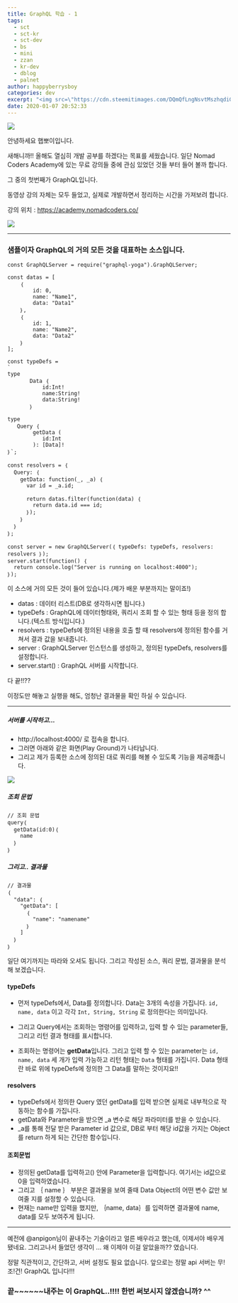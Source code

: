 ```yaml
---
title: GraphQL 학습 - 1
tags:
  - sct
  - sct-kr
  - sct-dev
  - bs
  - mini
  - zzan
  - kr-dev
  - dblog
  - palnet
author: happyberrysboy
categories: dev
excerpt: "<img src=\"https://cdn.steemitimages.com/DQmQfLngNsvtMszhqdiGXkBjYQquKCRucxTXrNBjVjG1991/image.png\" />\r\n  안녕하세요 햅뽀이입니다.  새해니까!! 올해도 열심히 개발 공부를 하겠다는 목표를 세웠습니다. 일단 Nomad Coders Academy에 있는 무료 강의들 중에 관심 있었던 것들 부터 들어 볼까 합니다.  그 중의 첫번째가 GraphQL입니다.  동영상 강의 자체는 모두 들었고, 실제로 개발하면서 정리하는 시간을 가져보려 합니다.  강의 위치 :   ....."
date: 2020-01-07 20:52:33
---
```


![](https://cdn.steemitimages.com/DQmQfLngNsvtMszhqdiGXkBjYQquKCRucxTXrNBjVjG1991/image.png)

안녕하세요 햅뽀이입니다.

새해니까!! 올해도 열심히 개발 공부를 하겠다는 목표를 세웠습니다. 일단 Nomad Coders Academy에 있는 무료 강의들 중에 관심 있었던 것들 부터 들어 볼까 합니다.

그 중의 첫번째가 GraphQL입니다.

동영상 강의 자체는 모두 들었고, 실제로 개발하면서 정리하는 시간을 가져보려 합니다.

강의 위치 : https://academy.nomadcoders.co/

![](https://cdn.steemitimages.com/DQmNpg2UGhNibzGLQeTYd922ExvJRja3NBbTGTmWdcNApmP/image.png)

___

### 샘플이자 GraphQL의 거의 모든 것을 대표하는 소스입니다.

```
const GraphQLServer = require("graphql-yoga").GraphQLServer;

const datas = [
    ｛
        id: 0,
        name: "Name1",
        data: "Data1"
    ｝,
    ｛
        id: 1,
        name: "Name2",
        data: "Data2"
    ｝
];

const typeDefs = 
`
type 
       Data ｛    
           id:Int!
           name:String!
           data:String!  
       ｝  

type
   Query ｛
        getData (
           id:Int
        ): [Data]!    
｝`;

const resolvers = ｛
  Query: ｛
    getData: function(_, _a) ｛
      var id = _a.id;

      return datas.filter(function(data) ｛
        return data.id === id;
      ｝);
    ｝
  ｝
｝;

const server = new GraphQLServer(｛ typeDefs: typeDefs, resolvers: resolvers ｝);
server.start(function() ｛
  return console.log("Server is running on localhost:4000");
｝);

```

이 소스에 거의 모든 것이 들어 있습니다.(제가 배운 부분까지는 말이죠!)

- datas : 데이터 리스트(DB로 생각하시면 됩니다.)
- typeDefs : GraphQL에 데이터형태와, 쿼리시 조회 할 수 있는 형태 등을 정의 합니다.(텍스트 방식입니다.)
- resolvers : typeDefs에 정의된 내용을 호출 할 때 resolvers에 정의된 함수를 거쳐서 결과 값을 보내줍니다.
- server : GraphQLServer 인스턴스를 생성하고, 정의된 typeDefs, resolvers를 설정합니다.
- server.start() : GraphQL 서버를 시작합니다.

다 끝!!??

이정도만 해놓고 실행을 해도, 엄청난 결과물을 확인 하실 수 있습니다.

___

##### 서버를 시작하고...

- http://localhost:4000/ 로 접속을 합니다.
- 그러면 아래와 같은 화면(Play Ground)가 나타납니다.
- 그리고 제가 등록한 소스에 정의된 대로 쿼리를 해볼 수 있도록 기능을 제공해줍니다.

![](https://cdn.steemitimages.com/DQmeuNAtsHSi5kQPi4gkVdVL7fiAVY1anKTmzxf951PxSuD/image.png)

##### 조회 문법
```
// 조회 문법
query｛
  getData(id:0)｛
    name
  ｝
｝
```
 
##### 그리고.. 결과물
```
// 결과물
｛
  "data": ｛
    "getData": [
      ｛
        "name": "namename"
      ｝
    ]
  ｝
｝
```


일단 여기까지는 따라와 오셔도 됩니다. 그리고 작성된 소스, 쿼리 문법, 결과물을 분석해 보겠습니다.

#### typeDefs
- 먼저 typeDefs에서, Data를 정의합니다. Data는 3개의 속성을 가집니다. `id, name, data` 이고 각각 `Int, String, String` 로 정의한다는 의미입니다.

- 그리고 Query에서는 조회하는 명령어를 입력하고, 입력 할 수 있는 parameter들, 그리고 리턴 결과 형태를 표시합니다.
- 조회하는 명령어는 **getData**입니다. 그리고 입력 할 수 있는 parameter는 `id, name, data` 세 개가 입력 가능하고 리턴 형태는 `Data` 형태를 가집니다.  Data 형태란 바로 위에 typeDefs에 정의한 그 Data를 말하는 것이지요!!

#### resolvers
- typeDefs에서 정의한 Query 였던 getData를 입력 받으면 실제로 내부적으로 작동하는 함수를 가집니다.
- getData와 Parameter을 받으면 _a 변수로 해당 파라미터를 받을 수 있습니다.
- _a를 통해 전달 받은 Parameter id 값으로, DB로 부터 해당 id값을 가지는 Object를 return 하게 되는 간단한 함수입니다.

#### 조회문법
- 정의된 getData를 입력하고() 안에 Parameter을 입력합니다. 여기서는 id값으로 0을 입력하였습니다.
- 그리고 ｛ name ｝ 부분은 결과물을 보여 줄때 Data Object의 어떤 변수 값만 보여줄 지를 설정할 수 있습니다.
- 현재는 name만 입력을 했지만, ｛name, data｝를 입력하면 결과물에 name, data를 모두 보여주게 됩니다.


___

예전에 @anpigon님이 끝내주는 기술이라고 얼른 배우라고 했는데, 이제서야 배우게 됐네요.
그리고나서 들었던 생각이 ... 왜 이제야 이걸 알았을까?? 였습니다.

정말 직관적이고, 간단하고, 서버 설정도 필요 없습니다.
앞으로는 정말 api 서버는 무!조!건! GraphQL 입니다!!!

### 끝~~~~~~내주는 이 GraphQL..!!!! 한번 써보시지 않겠습니까? ^^